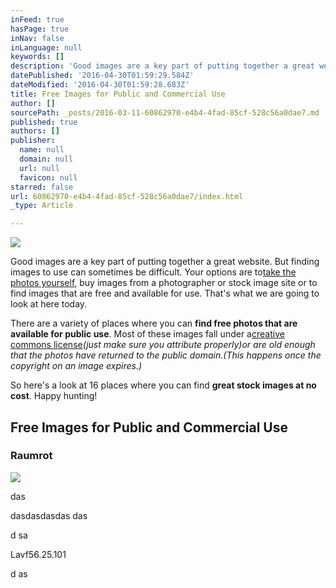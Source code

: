 ```yaml
---
inFeed: true
hasPage: true
inNav: false
inLanguage: null
keywords: []
description: 'Good images are a key part of putting together a great website. But finding images to use can sometimes be difficult. Your options are totake the photos yourself, buy images from a photographer or stock image site or to find images that are free and available for use. That’s what we are going to look at here today.'
datePublished: '2016-04-30T01:59:29.584Z'
dateModified: '2016-04-30T01:59:28.683Z'
title: Free Images for Public and Commercial Use
author: []
sourcePath: _posts/2016-03-11-60862970-e4b4-4fad-85cf-528c56a0dae7.md
published: true
authors: []
publisher:
  name: null
  domain: null
  url: null
  favicon: null
starred: false
url: 60862970-e4b4-4fad-85cf-528c56a0dae7/index.html
_type: Article

---
```

![](https://the-grid-user-content.s3-us-west-2.amazonaws.com/e81bb704-b2d6-4294-b2e1-1633fa2b592a.jpg)

Good images are a key part of putting together a great website. But finding images to use can sometimes be difficult. Your options are to[take the photos yourself][0], buy images from a photographer or stock image site or to find images that are free and available for use. That's what we are going to look at here today.

There are a variety of places where you can **find free photos that are available for public use**. Most of these images fall under a[creative commons license][1]_(just make sure you attribute properly)_or are old enough that the photos have returned to the public domain._(This happens once the copyright on an image expires.)_

So here's a look at 16 places where you can find **great stock images at no cost**. Happy hunting!

## Free Images for Public and Commercial Use

### Raumrot
![](https://the-grid-user-content.s3-us-west-2.amazonaws.com/4bc30e21-2da5-45db-b668-c4d2df34bd3b.jpg)

das

dasdasdasdas das

d sa

Lavf56.25.101

d as

[0]: http://designmodo.com/big-faces-web-design/
[1]: http://creativecommons.org/